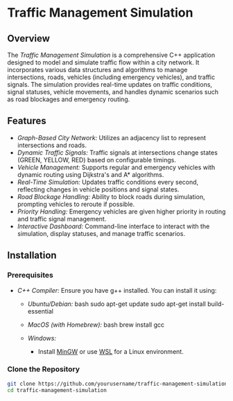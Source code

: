 # Traffic Management Simulation


## Overview

The *Traffic Management Simulation* is a comprehensive C++ application designed to model and simulate traffic flow within a city network. It incorporates various data structures and algorithms to manage intersections, roads, vehicles (including emergency vehicles), and traffic signals. The simulation provides real-time updates on traffic conditions, signal statuses, vehicle movements, and handles dynamic scenarios such as road blockages and emergency routing.

## Features

- *Graph-Based City Network:* Utilizes an adjacency list to represent intersections and roads.
- *Dynamic Traffic Signals:* Traffic signals at intersections change states (GREEN, YELLOW, RED) based on configurable timings.
- *Vehicle Management:* Supports regular and emergency vehicles with dynamic routing using Dijkstra's and A* algorithms.
- *Real-Time Simulation:* Updates traffic conditions every second, reflecting changes in vehicle positions and signal states.
- *Road Blockage Handling:* Ability to block roads during simulation, prompting vehicles to reroute if possible.
- *Priority Handling:* Emergency vehicles are given higher priority in routing and traffic signal management.
- *Interactive Dashboard:* Command-line interface to interact with the simulation, display statuses, and manage traffic scenarios.

## Installation

### Prerequisites

- *C++ Compiler:* Ensure you have g++ installed. You can install it using:
  - *Ubuntu/Debian:*
    bash
    sudo apt-get update
    sudo apt-get install build-essential
    
  - *MacOS (with Homebrew):*
    bash
    brew install gcc
    
  - *Windows:*
    - Install [MinGW](http://www.mingw.org/) or use [WSL](https://docs.microsoft.com/en-us/windows/wsl/install) for a Linux environment.

### Clone the Repository

```bash
git clone https://github.com/yourusername/traffic-management-simulation.git
cd traffic-management-simulation
```
